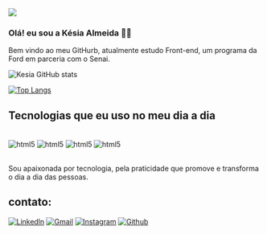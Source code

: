 <img widht=100% src="https://capsule-render.vercel.app/api?type=waving&color=48D1CC&height=120&section=header"/>

### Olá! eu sou a Késia Almeida 👋🏿
Bem vindo ao meu GitHurb, atualmente estudo Front-end, um programa da Ford em parceria com o Senai.

![Kesia GitHub stats](https://github-readme-stats.vercel.app/api?username=kesiaalmeida&show_icons=true&theme=synthwave)

[![Top Langs](https://github-readme-stats.vercel.app/api/top-langs/?username=kesiaalmeida)](https://github.com/kesiaalmeida/github-readme-stats)

## Tecnologias que eu uso no meu dia a dia

<div style="display: inline_block"><br/>
<img align="center" alt="html5" src="https://img.shields.io/badge/HTML5-E34F26?style=for-the-badge&logo=html5&logoColor=white"/>
<img align="center" alt="html5" src="https://img.shields.io/badge/JavaScript-F7DF1E?style=for-the-badge&logo=javascript&logoColor=black"/>
<img align="center" alt="html5" src="https://img.shields.io/badge/CSS3-1572B6?style=for-the-badge&logo=css3&logoColor=white"/>
<img align="center" alt="html5" src="https://img.shields.io/badge/GIT-E44C30?style=for-the-badge&logo=git&logoColor=white"/>
</div></br>

Sou apaixonada por tecnologia, pela praticidade que promove e  transforma o dia a dia das pessoas.

## contato:

[![Linkedln](https://img.shields.io/badge/LinkedIn-0077B5?style=for-the-badge&logo=linkedin&logoColor=white)](https://www.linkedin.com/in/késia-almeida-236b71211)
[![Gmail](https://img.shields.io/badge/Gmail-D14836?style=for-the-badge&logo=gmail&logoColor=white)](https://kesia.we@gmail.com)
[![Instagram](https://img.shields.io/badge/Instagram-E4405F?style=for-the-badge&logo=instagram&logoColor=white)](https://instagram.com/kesiawe)
[![Github](https://img.shields.io/badge/GitHub-100000?style=for-the-badge&logo=github&logoColor=white)](https://github.com/KesiaAlmeida)
